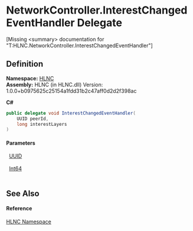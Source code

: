 # NetworkController.InterestChangedEventHandler Delegate


\[Missing &lt;summary&gt; documentation for "T:HLNC.NetworkController.InterestChangedEventHandler"\]



## Definition
**Namespace:** <a href="N_HLNC">HLNC</a>  
**Assembly:** HLNC (in HLNC.dll) Version: 1.0.0+b0975625c25154a1fdd31b2c47aff0d2d2f398ac

**C#**
``` C#
public delegate void InterestChangedEventHandler(
	UUID peerId,
	long interestLayers
)
```



#### Parameters
<dl><dt>  <a href="T_HLNC_UUID">UUID</a></dt><dd> </dd><dt>  <a href="https://learn.microsoft.com/dotnet/api/system.int64" target="_blank" rel="noopener noreferrer">Int64</a></dt><dd> </dd></dl>

## See Also


#### Reference
<a href="N_HLNC">HLNC Namespace</a>  
